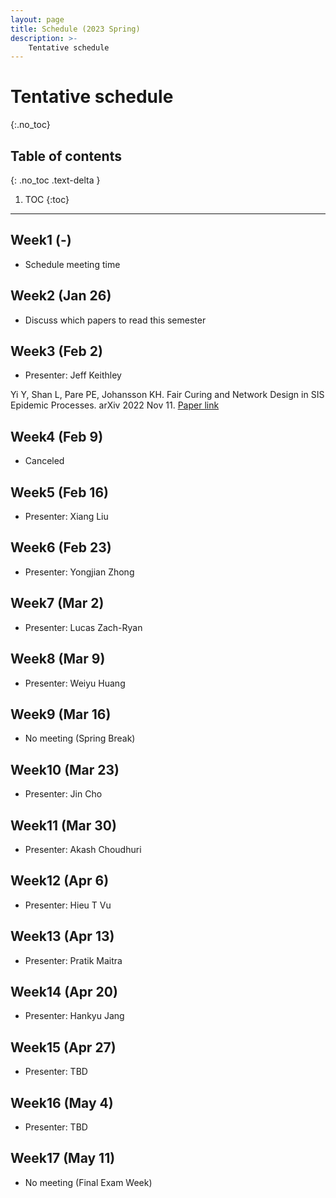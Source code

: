 ```yaml
---
layout: page
title: Schedule (2023 Spring)
description: >-
    Tentative schedule
---
```


# Tentative schedule
{:.no_toc}

## Table of contents
{: .no_toc .text-delta }

1. TOC
{:toc}

---

## Week1 (-)

- Schedule meeting time

## Week2 (Jan 26)

- Discuss which papers to read this semester

## Week3 (Feb 2)

- Presenter: Jeff Keithley

Yi Y, Shan L, Pare PE, Johansson KH. Fair Curing and Network Design in SIS Epidemic Processes. arXiv 2022 Nov 11.
[Paper link](https://arxiv.org/abs/2211.06028)

## Week4 (Feb 9)

- Canceled

## Week5 (Feb 16)

- Presenter: Xiang Liu

## Week6 (Feb 23)

- Presenter: Yongjian Zhong

## Week7 (Mar 2)

- Presenter: Lucas Zach-Ryan

## Week8 (Mar 9)

- Presenter: Weiyu Huang

## Week9 (Mar 16)

- No meeting (Spring Break)

## Week10 (Mar 23)

- Presenter: Jin Cho

## Week11 (Mar 30)

- Presenter: Akash Choudhuri

## Week12 (Apr 6)

- Presenter: Hieu T Vu

## Week13 (Apr 13)

- Presenter: Pratik Maitra

## Week14 (Apr 20)

- Presenter: Hankyu Jang

## Week15 (Apr 27)

- Presenter: TBD

## Week16 (May 4)

- Presenter: TBD

## Week17 (May 11)

- No meeting (Final Exam Week)

